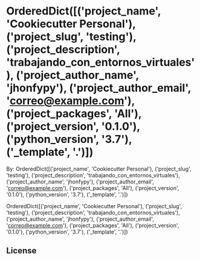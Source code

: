 # OrderedDict([('project_name', 'Cookiecutter Personal'), ('project_slug', 'testing'), ('project_description', 'trabajando_con_entornos_virtuales'), ('project_author_name', 'jhonfypy'), ('project_author_email', 'correo@example.com'), ('project_packages', 'All'), ('project_version', '0.1.0'), ('python_version', '3.7'), ('_template', '.')])

By: OrderedDict([('project_name', 'Cookiecutter Personal'), ('project_slug', 'testing'), ('project_description', 'trabajando_con_entornos_virtuales'), ('project_author_name', 'jhonfypy'), ('project_author_email', 'correo@example.com'), ('project_packages', 'All'), ('project_version', '0.1.0'), ('python_version', '3.7'), ('_template', '.')])

OrderedDict([('project_name', 'Cookiecutter Personal'), ('project_slug', 'testing'), ('project_description', 'trabajando_con_entornos_virtuales'), ('project_author_name', 'jhonfypy'), ('project_author_email', 'correo@example.com'), ('project_packages', 'All'), ('project_version', '0.1.0'), ('python_version', '3.7'), ('_template', '.')])

## License
